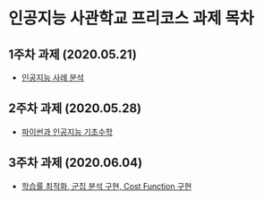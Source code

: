 # 인공지능 사관학교 프리코스 과제 목차

## 1주차 과제 (2020.05.21)
* [인공지능 사례 분석](precourse_gj_aischool_week01.ipynb)
## 2주차 과제 (2020.05.28)
* [파이썬과 인공지능 기초수학](precourse_gj_aischool_week02.ipynb)
## 3주차 과제 (2020.06.04)
* [학습률 최적화, 군집 분석 구현, Cost Function 구현](precourse_gj_aischool_week03.ipynb)

